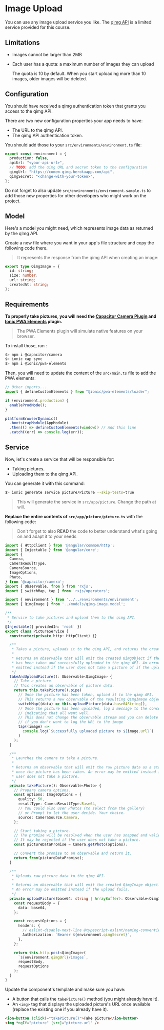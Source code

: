 # Image Upload

You can use any image upload service you like.
The [qimg API][qimg] is a limited service provided for this course.

## Limitations

- Images cannot be larger than 2MB
- Each user has a quota: a maximum number of images they can upload

  The quota is 10 by default.
  When you start uploading more than 10 images, older images will be deleted.

## Configuration

You should have received a qimg authentication token that grants you access to the qimg API.

There are two new configuration properties your app needs to have:

- The URL to the qimg API.
- The qimg API authentication token.

You should add those to your `src/environments/environment.ts` file:

```ts
export const environment = {
  production: false,
  apiUrl: "<your-api-url>",
  // TODO: add the qimg URL and secret token to the configuration
  qimgUrl: "https://comem-qimg.herokuapp.com/api",
  qimgSecret: "<change-with-your-token>",
};
```

Do not forget to also update `src/environments/environment.sample.ts` to add those new properties for other developers who might work on the project.

## Model

Here's a model you might need, which represents image data as returned by the qImg API.

Create a new file where you want in your app's file structure and copy the following code there.

> It represents the response from the qimg API when creating an image:

```ts
export type QimgImage = {
  id: string;
  size: number;
  url: string;
  createdAt: string;
};
```

## Requirements

**To properly take pictures, you will need the [Capacitor Camera Plugin](https://capacitorjs.com/docs/apis/camera#capacitorcamera) and [Ionic PWA Elements](https://capacitorjs.com/docs/web/pwa-elements) plugin.**

> The PWA Elements plugin will simulate native features on your browser.

To install those, run :

```bash
$> npm i @capacitor/camera
$> ionic cap sync
$> npm i @ionic/pwa-elements
```

Then, you will need to update the content of the `src/main.ts` file to add the PWA elements:

```ts
// Other imports...
import { defineCustomElements } from "@ionic/pwa-elements/loader";

if (environment.production) {
  enableProdMode();
}

platformBrowserDynamic()
  .bootstrapModule(AppModule)
  .then(() => defineCustomElements(window)) // Add this line
  .catch((err) => console.log(err));
```

## Service

Now, let's create a service that will be responsible for:

- Taking pictures.
- Uploading them to the qimg API.

You can generate it with this command:

```bash
$> ionic generate service picture/Picture --skip-tests=true
```

> This will generate the service in `src/app/picture`. Change the path at will.

**Replace the entire contents of `src/app/picture/picture.ts`** with the following code:

> Don't forget to also **READ** the code to better understand what's going on and adapt it to your needs.

```ts
import { HttpClient } from '@angular/common/http';
import { Injectable } from '@angular/core';
import {
  Camera,
  CameraResultType,
  CameraSource,
  ImageOptions,
  Photo,
} from '@capacitor/camera';
import { Observable, from } from 'rxjs';
import { switchMap, tap } from 'rxjs/operators';

import { environment } from '../../environments/environment';
import { QimgImage } from '../models/qimg-image.model';

/**
 * Service to take pictures and upload them to the qimg API.
 */
@Injectable({ providedIn: 'root' })
export class PictureService {
  constructor(private http: HttpClient) {}

  /**
   * Takes a picture, uploads it to the qimg API, and returns the created image.
   *
   * Returns an observable that will emit the created QimgObject if the picture
   * has been taken and successfully uploaded to the qimg API. An error may be
   * emitted instead if the user does not take a picture of if the upload fails.
   */
  takeAndUploadPicture(): Observable<QimgImage> {
    // Take a picture.
    // This creates an observable of picture data.
    return this.takePicture().pipe(
      // Once the picture has been taken, upload it to the qimg API.
      // This returns a new observable of the resulting QimgImage object.
      switchMap((data) => this.uploadPicture(data.base64String)),
      // Once the picture has been uploaded, log a message to the console
      // indicating that all went well.
      // This does not change the observable stream and you can delete this
      // if you don't want to log the URL to the image
      tap((image) =>
        console.log(`Successfully uploaded picture to ${image.url}`)
      )
    );
  }

  /**
   * Launches the camera to take a picture.
   *
   * Returns an observable that will emit the raw picture data as a string
   * once the picture has been taken. An error may be emitted instead if the
   * user does not take a picture.
   */
  private takePicture(): Observable<Photo> {
    // Prepare camera options.
    const options: ImageOptions = {
      quality: 50,
      resultType: CameraResultType.Base64,
      // You could also user Photos (to select from the gallery)
      // or Prompt to let the user decide. Your choice.
      source: CameraSource.Camera,
    };

    // Start taking a picture.
    // The promise will be resolved when the user has snapped and validated the picture.
    // It may be rejected if the user does not take a picture.
    const pictureDataPromise = Camera.getPhoto(options);

    // Convert the promise to an observable and return it.
    return from(pictureDataPromise);
  }

  /**
   * Uploads raw picture data to the qimg API.
   *
   * Returns an observable that will emit the created QimgImage object.
   * An error may be emitted instead if the upload fails.
   */
  private uploadPicture(base64: string | ArrayBuffer): Observable<QimgImage> {
    const requestBody = {
      data: base64,
    };

    const requestOptions = {
      headers: {
        // eslint-disable-next-line @typescript-eslint/naming-convention
        Authorization: `Bearer ${environment.qimgSecret}`,
      },
    };

    return this.http.post<QimgImage>(
      `${environment.qimgUrl}/images`,
      requestBody,
      requestOptions
    );
  }
}
```

Update the component's template and make sure you have:

- A button that calls the `takePicture()` method (you might already have it).
- An `<img>` tag that displays the uploaded picture's URL once available (replace the existing one if you already have it).

```html
<ion-button (click)="takePicture()">Take picture</ion-button>
<img *ngIf="picture" [src]="picture.url" />
```

[qimg]: https://mediacomem.github.io/comem-qimg/
